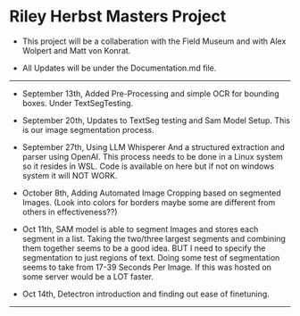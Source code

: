 # Riley Herbst Masters Project
- This project will be a collaberation with the Field Museum and with Alex Wolpert and Matt von Konrat. 

- All Updates will be under the Documentation.md file.
****
- September 13th, Added Pre-Processing and simple OCR for bounding boxes. Under TextSegTesting.

- September 20th, Updates to TextSeg testing and Sam Model Setup. This is our image segmentation process.

- September 27th, Using LLM Whisperer And a structured extraction and parser using OpenAI. This process needs to be done in a Linux system so it resides in WSL. Code is available on here but if not on windows system it will NOT WORK.

- October 8th, Adding Automated Image Cropping based on segmented Images. (Look into colors for borders maybe some are different from others in effectiveness??)

- Oct 11th, SAM model is able to segment Images and stores each segment in a list. Taking the two/three largest segments and combining them together seems to be a good idea. BUT I need to specify the segmentation to just regions of text. Doing some test of segmentation seems to take from 17-39 Seconds Per Image. If this was hosted on some server would be a LOT faster.

- Oct 14th, Detectron introduction and finding out ease of finetuning. 

****